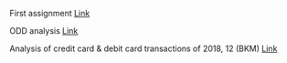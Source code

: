 First assignment [Link](mina_silahtaroglu_assignment1.html)

ODD analysis [Link](mina_odd.html)

Analysis of credit card & debit card transactions of 2018, 12 (BKM) [Link](mina_bkm.html)
